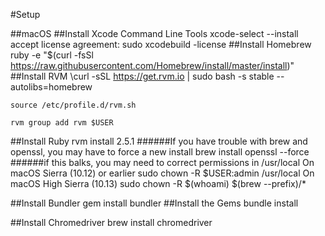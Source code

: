 #Setup 

##macOS
##Install Xcode Command Line Tools
    xcode-select --install
    accept license agreement: sudo xcodebuild -license
##Install Homebrew
    ruby -e "$(curl -fsSl https://raw.githubusercontent.com/Homebrew/install/master/install)"
##Install RVM
    \curl -sSL https://get.rvm.io | sudo bash -s stable --autolibs=homebrew 
    
    source /etc/profile.d/rvm.sh
    
    rvm group add rvm $USER
##Install Ruby
    rvm install 2.5.1
######If you have trouble with brew and openssl, you may have to force a new install
    brew install openssl --force
######if this balks, you may need to correct permissions in /usr/local
    On macOS Sierra (10.12) or earlier
        sudo chown -R $USER:admin /usr/local
    On macOS High Sierra (10.13)
        sudo chown -R $(whoami) $(brew --prefix)/*

##Install Bundler
    gem install bundler
##Install the Gems
    bundle install

##Install Chromedriver
    brew install chromedriver
 